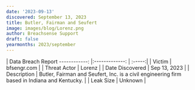 ```yaml
---
date: '2023-09-13'
discovered: September 13, 2023
title: Butler, Fairman and Seufert
image: images/blog/Lorenz.png
author: Breachsense Support
draft: false
yearmonths: 2023/september
---
```



| Data Breach Report
------------:     |:-------------:    | :-----:|
| Victim      | bfsengr.com      | 
| Threat Actor      | Lorenz      | 
| Date Discovered      | Sep 13, 2023      | 
| Description      | Butler, Fairman and Seufert, Inc. is a civil engineering firm based in Indiana and Kentucky.      | 
| Leak Size      | Unknown      | 

